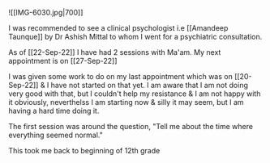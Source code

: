 ![[IMG-6030.jpg|700]]

I was recommended to see a clinical psychologist i.e [[Amandeep Taunque]] by Dr Ashish Mittal to whom I went for a psychiatric consultation.

As of [[22-Sep-22]] I have had 2 sessions with Ma'am.
My next appointment is on [[27-Sep-22]] 

I was given some work to do on my last appointment which was on [[20-Sep-22]] & I have not started on that yet.
I am aware that I am not doing very good with that, but I couldn't help my resistance & I am not happy with it obviously, neverthelss I am starting now & silly it may seem, but I am having a hard time doing it.

The first session was around the question, "Tell me about the time where everything seemed normal."

This took me back to beginning of 12th grade 
